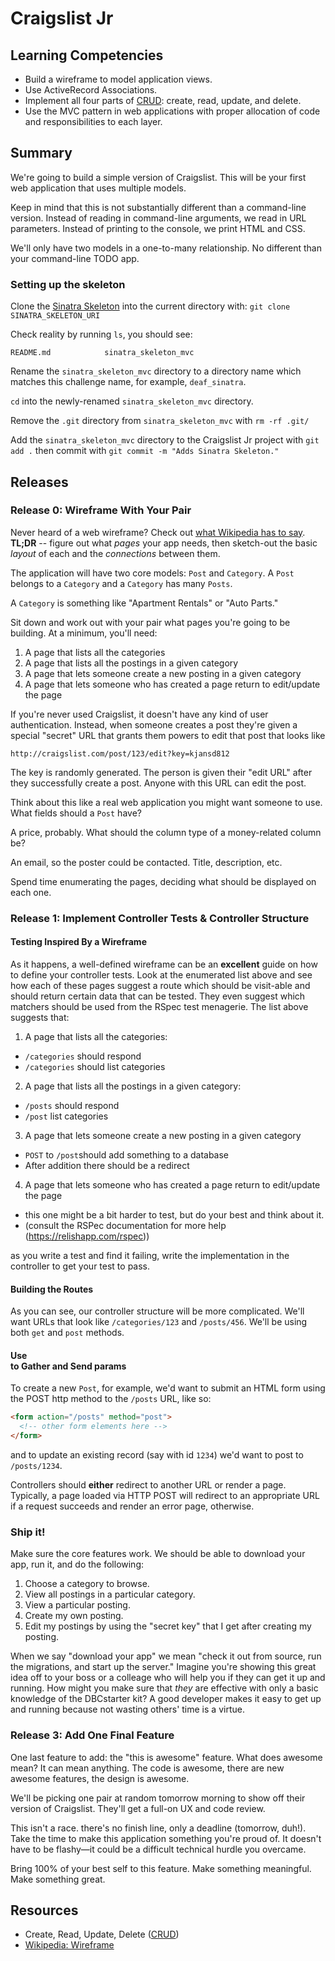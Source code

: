 # Craigslist Jr

## Learning Competencies

* Build a wireframe to model application views.
* Use ActiveRecord Associations.
* Implement all four parts of [CRUD][]: create, read, update, and delete.
* Use the MVC pattern in web applications with proper allocation of code and responsibilities to each layer.

## Summary

We're going to build a simple version of Craigslist. This will be your first
web application that uses multiple models.

Keep in mind that this is not substantially different than a command-line
version. Instead of reading in command-line arguments, we read in URL
parameters. Instead of printing to the console, we print HTML and CSS.

We'll only have two models in a one-to-many relationship. No different than
your command-line TODO app.

### Setting up the skeleton

Clone the [Sinatra Skeleton](../../../sinatra_skeleton_mvc) into the current
directory with: `git clone SINATRA_SKELETON_URI`

Check reality by running `ls`, you should see:

```
README.md            sinatra_skeleton_mvc
```

Rename the `sinatra_skeleton_mvc` directory to a directory name which matches
this challenge name, for example, `deaf_sinatra`.

`cd` into the newly-renamed `sinatra_skeleton_mvc` directory.

Remove the `.git` directory from `sinatra_skeleton_mvc` with `rm -rf .git/`

Add the `sinatra_skeleton_mvc` directory to the Craigslist Jr project with `git
add .` then commit with `git commit -m "Adds Sinatra Skeleton."`

## Releases

### Release 0: Wireframe With Your Pair

Never heard of a web wireframe? Check out [what Wikipedia has to
say][wireframe]. **TL;DR** -- figure out what *pages* your app needs, then
sketch-out the basic *layout* of each and the *connections* between them.

The application will have two core models: `Post` and `Category`. A `Post`
belongs to a `Category` and a `Category` has many `Posts`.

A `Category` is something like "Apartment Rentals" or "Auto Parts."

Sit down and work out with your pair what pages you're going to be building.
At a minimum, you'll need:

1. A page that lists all the categories
2. A page that lists all the postings in a given category
3. A page that lets someone create a new posting in a given category
4. A page that lets someone who has created a page return to edit/update the page

If you're never used Craigslist, it doesn't have any kind of user
authentication. Instead, when someone creates a post they're given a special
"secret" URL that grants them powers to edit that post that looks like

```text
http://craigslist.com/post/123/edit?key=kjansd812
```

The key is randomly generated. The person is given their "edit URL" after they
successfully create a post. Anyone with this URL can edit the post.

Think about this like a real web application you might want someone to use.
What fields should a `Post` have?

A price, probably. What should the column type of a money-related column be?

An email, so the poster could be contacted. Title, description, etc.

Spend time enumerating the pages, deciding what should be displayed on each
one.

### Release 1:  Implement Controller Tests &amp; Controller Structure

#### Testing Inspired By a Wireframe

As it happens, a well-defined wireframe can be an **excellent** guide on how to
define your controller tests.  Look at the enumerated list above and see how
each of these pages suggest a route which should be visit-able and should
return certain data that can be tested.  They even suggest which matchers
should be used from the RSpec test menagerie.  The list above suggests that:

1. A page that lists all the categories:
  * `/categories` should respond
  * `/categories` should list categories
2. A page that lists all the postings in a given category:
  * `/posts` should respond
  * `/post` list categories
3. A page that lets someone create a new posting in a given category
  * `POST` to `/post`should add something to a database
  * After addition there should be a redirect
4. A page that lets someone who has created a page return to edit/update the
page
  * this one might be a bit harder to test, but do your best and think about
it.
  * (consult the RSPec documentation for more help (https://relishapp.com/rspec))

as you write a test and find it failing, write the implementation in the
controller to get your test to pass.

#### Building the Routes

As you can see, our controller structure will be more complicated. We'll want
URLs that look like `/categories/123` and `/posts/456`. We'll be using both
`get` and `post` methods.

#### Use <form> to Gather and Send params

To create a new `Post`, for example, we'd want to submit an HTML form using the
POST http method to the `/posts` URL, like so:

```html
<form action="/posts" method="post">
  <!-- other form elements here -->
</form>
```

and to update an existing record (say with id `1234`) we'd want to post to
`/posts/1234`.

Controllers should **either** redirect to another URL or render a page.
Typically, a page loaded via HTTP POST will redirect to an appropriate URL if a
request succeeds and render an error page, otherwise.

### Ship it!

Make sure the core features work. We should be able to download your app, run
it, and do the following:

1. Choose a category to browse.
2. View all postings in a particular category.
3. View a particular posting.
4. Create my own posting.
5. Edit my postings by using the "secret key" that I get after creating my posting.

When we say "download your app" we mean "check it out from source, run the
migrations, and start up the server." Imagine you're showing this great idea
off to your boss or a colleage who will help you if they can get it up and
running. How might you make sure that *they* are effective with only a basic
knowledge of the DBCstarter kit? A good developer makes it easy to get up and
running because not wasting others' time is a virtue.

### Release 3: Add One Final Feature

One last feature to add: the "this is awesome" feature. What does awesome
mean? It can mean anything. The code is awesome, there are new awesome
features, the design is awesome.

We'll be picking one pair at random tomorrow morning to show off their version
of Craigslist. They'll get a full-on UX and code review.

This isn't a race. there's no finish line, only a deadline (tomorrow, duh!).
Take the time to make this application something you're proud of. It doesn't
have to be flashy—it could be a difficult technical hurdle you
overcame.

Bring 100% of your best self to this feature. Make something meaningful. Make
something great.

## Resources

* Create, Read, Update, Delete ([CRUD][])
* [Wikipedia: Wireframe][wireframe]

[CRUD]: http://en.wikipedia.org/wiki/Create,_read,_update_and_delete
[wireframe]: http://en.wikipedia.org/wiki/Website_wireframe
